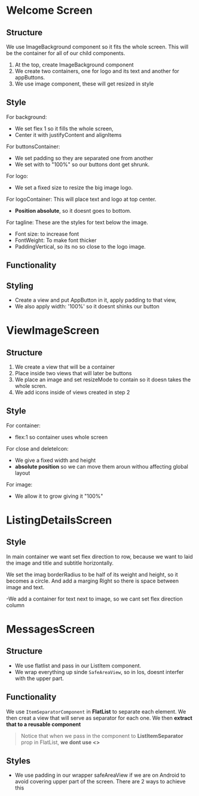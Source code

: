 # Welcome Screen

## Structure

We use ImageBackground component so it fits the whole screen. This will be the container for all of our child components.

1. At the top, create ImageBackground component
2. We create two containers, one for logo and its text and another for appButtons.
3. We use image component, these will get resized in style

## Style

For background:

- We set flex 1 so it fills the whole screen,
- Center it with justifyContent and alignItems

For buttonsContainer:

- We set padding so they are separated one from another
- We set with to "100%" so our buttons dont get shrunk.

For logo:

- We set a fixed size to resize the big image logo.

For logoContainer: This will place text and logo at top center.

- **Position absolute**, so it doesnt goes to bottom.

For tagline: These are the styles for text below the image.

- Font size: to increase font
- FontWeight: To make font thicker
- PaddingVertical, so its no so close to the logo image.

## Functionality

## Styling

- Create a view and put AppButton in it, apply padding to that view,
- We also apply width: '100%' so it doesnt shinks our button

# ViewImageScreen

## Structure

1. We create a view that will be a container
2. Place inside two views that will later be buttons
3. We place an image and set resizeMode to contain so it doesn takes the whole scren.
4. We add icons inside of views created in step 2

## Style

For container:

- flex:1 so container uses whole screen

For close and deleteIcon:

- We give a fixed width and height
- **absolute position** so we can move them aroun withou affecting global layout

For image:

- We allow it to grow giving it "100%"

# ListingDetailsScreen

## Style

In main container we want set flex direction to row, because we want to laid the image and title and subtitle horizontally.

We set the imag borderRadius to be half of its weight and height, so it becomes a circle. And add a marging Right so there is space between image and text.

-We add a container for text next to image, so we cant set flex direction column

# MessagesScreen

## Structure

- We use flatlist and pass in our ListItem component.
- We wrap everything up sinde `SafeAreaView`, so in Ios, doesnt interfer with the upper part.

## Functionality

We use `ItemSeparatorComponent` in **FlatList** to separate each element.
We then creat a view that will serve as separator for each one. We then **extract that to a reusable component**

> Notice that when we pass in the component to **ListItemSeparator** prop in FlatList, **we dont use <>**

## Styles

- We use padding in our wrapper safeAreaView if we are on Android to avoid covering upper part of the screen.
  There are 2 ways to achieve this
